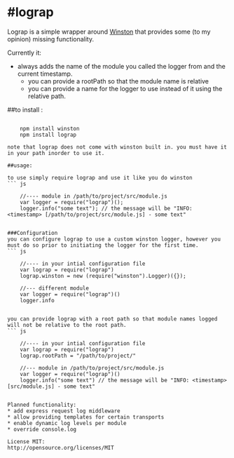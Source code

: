 #lograp
====================

Lograp is a simple wrapper around [Winston](https://npmjs.org/package/winston) that provides some (to my opinion) missing functionality.

Currently it:

* always adds the name of the module you called the logger from and the current timestamp.
	* you can provide a rootPath so that the module name is relative
	* you can provide a name for the logger to use instead of it using the relative path.
	
##to install :

```

	npm install winston
	npm install lograp

note that lograp does not come with winston built in. you must have it in your path inorder to use it.

##usage:

to use simply require lograp and use it like you do winston
``` js

	//---- module in /path/to/project/src/module.js
	var logger = require("lograp")();
	logger.info("some text"); // the message will be "INFO: <timestamp> [/path/to/project/src/module.js] - some text"


###Configuration
you can configure lograp to use a custom winston logger, however you must do so prior to initiating the logger for the first time.
``` js

	//---- in your intial configuration file
	var lograp = require("lograp")
	lograp.winston = new (require("winston").Logger)({}); 

	//--- different module
	var logger = require("lograp")()
	logger.info


you can provide lograp with a root path so that module names logged will not be relative to the root path.
``` js

	//---- in your intial configuration file
	var lograp = require("lograp")
	lograp.rootPath = "/path/to/project/" 

	//--- module in /path/to/project/src/module.js
	var logger = require("lograp")()
	logger.info("some text") // the message will be "INFO: <timestamp> [src/module.js] - some text"


Planned functionality:
* add express request log middleware
* allow providing templates for certain transports
* enable dynamic log levels per module
* override console.log

License MIT:
http://opensource.org/licenses/MIT